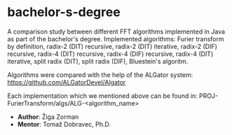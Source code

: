 # bachelor-s-degree
A comparison study between different FFT algorithms implemented in Java as part of the bachelor's degree. Implemented algorithms: Furier transform by definition, radix-2 (DIT) recursive, radix-2 (DIT) iterative, radix-2 (DIF) recursive, radix-4 (DIT) recursive, radix-4 (DIF) recursive, radix-4 (DIT) iterative, split radix (DIT), split radix (DIF), Bluestein's algoritm.

Algorithms were compared with the help of the ALGator system: https://github.com/ALGatorDevel/Algator

Each implementation which we mentioned above can be found in: PROJ-FurierTransform/algs/ALG-\<algorithm_name\>

* **Author**: Žiga Zorman
* **Mentor**: Tomaž Dobravec, Ph.D.
